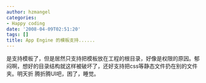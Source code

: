 ```yaml
---
author: hzmangel
categories:
- Happy coding
date: '2008-04-09T02:51:20'
tags: []
title: App Engine 的模板支持......
---
```

是支持模板了，但是居然只支持把模板放在工程的根目录，好像是权限的原因。郁闷啊，想好的目录结构就这样被破坏了，还好支持把css等静态文件扔在别的文件夹。明天折
腾折腾UI吧，困了，睡觉。